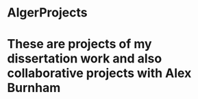 # AlgerProjects
# These are projects of my dissertation work and also collaborative projects with Alex Burnham
